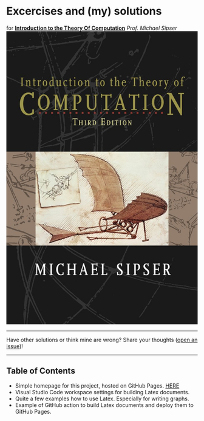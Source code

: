 # Excercises and (my) solutions

for
**[Introduction to the Theory Of Computation](https://www.amazon.com/Introduction-Theory-Computation-Michael-Sipser/dp/113318779X)**
_Prof. Michael Sipser_
![cover](pub/assets/img/cover.jpg)

---

Have other solutions or think mine are wrong? Share your thoughts ([open an issue](https://github.com/mharbuz/itttof-exercices/issues/new))!

---

## Table of Contents

- Simple homepage for this project, hosted on GitHub Pages. <a href="https://mharbuz.github.io/itttoc-exercises/" target="\_blank">HERE</a>
- Visual Studio Code workspace settings for building Latex documents.
- Quite a few examples how to use Latex. Especially for writing graphs.
- Example of GitHub action to build Latex documents and deploy them to GitHub Pages.
